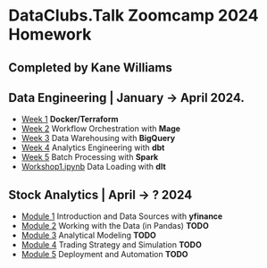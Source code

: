 # DataClubs.Talk Zoomcamp 2024 Homework
## Completed by Kane Williams

## Data Engineering | January -> April 2024.

- [Week 1](Data%20Engineering/Week1.md) **Docker/Terraform**
- [Week 2](Data%20Engineering/Week2.md) Workflow Orchestration with **Mage**
- [Week 3](Data%20Engineering/Week3.md) Data Warehousing with **BigQuery**
- [Week 4](Data%20Engineering/Week4.md) Analytics Engineering with **dbt**
- [Week 5](Data%20Engineering/Week5.md) Batch Processing with **Spark**
- [Workshop1.ipynb](Data%20Engineering/Workshop1.ipynb) Data Loading with **dlt**

## Stock Analytics | April -> ? 2024

- [Module 1](Stock%20Market%20Analytics/Module01_HW.ipynb) Introduction and Data Sources with **yfinance**
- [Module 2](Stock%20Market%20Analytics/Module02_HW.ipynb) Working with the Data (in Pandas) **TODO**
- [Module 3](Stock%20Market%20Analytics/Module03_HW.ipynb) Analytical Modeling **TODO**
- [Module 4](Stock%20Market%20Analytics/Module04_HW.ipynb) Trading Strategy and Simulation **TODO**
- [Module 5](Stock%20Market%20Analytics/Module05_HW.ipynb) Deployment and Automation **TODO**
